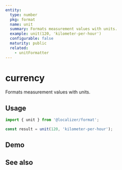 ```yaml
---
entity:
  type: number
  pkg: format
  name: unit
  summary: Formats measurement values with units.
  example: unit(120, 'kilometer-per-hour')
  configurable: false
  maturity: public
  related:
    - unitFormatter
---
```


# currency <Package name="format"/>

Formats measurement values with units.

## Usage

```typescript twoslash
import { unit } from '@localizer/format';

const result = unit(120, 'kilometer-per-hour');
```

## Demo

<script setup>
  import { ref, computed } from 'vue';
  import { NFormItem } from 'naive-ui/es/form';
  import { NInputNumber } from 'naive-ui/es/input-number';
  import { NSelect } from 'naive-ui/es/select';

  const value = ref(120);
  const unitNom = ref('kilometer');
  const unitDen = ref('hour');

  const unitOptions = Intl.supportedValuesOf('unit').map(unit => ({label: `${unit}`, value: unit}));
  const unit = computed(() => {
    if (!unitDen.value) {
      return unitNom.value;
    } else {
      return unitNom.value + '-per-' + unitDen.value;
    }
  })
</script>

<EntityDemo :args="[value, unit]">
  <NFormItem label="Value">
    <NInputNumber clearable v-model:value="value" />
  </NFormItem>
  <NFormItem label="Unit (nominator)">
    <NSelect filterable v-model:value="unitNom" :options="unitOptions"/>
  </NFormItem>
  <NFormItem label="Unit (denominator)">
    <NSelect clearable filterable v-model:value="unitDen" :options="unitOptions"/>
  </NFormItem>
</EntityDemo>

## See also

<Entities />

